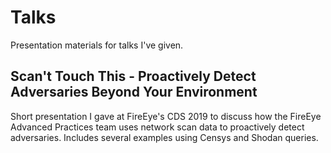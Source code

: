 # Talks

Presentation materials for talks I've given.

## Scan't Touch This - Proactively Detect Adversaries Beyond Your Environment

Short presentation I gave at FireEye's CDS 2019 to discuss how the FireEye Advanced Practices team uses network scan data to proactively detect adversaries. Includes several examples using Censys and Shodan queries.
